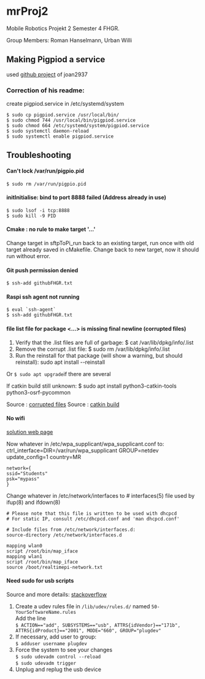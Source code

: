 # mrProj2  
Mobile Robotics Projekt 2 Semester 4 FHGR.

Group Members: Roman Hanselmann, Urban Willi

## Making Pigpiod a service
used [github project](https://github.com/joan2937/pigpio/tree/master/util) of joan2937 

### Correction of his readme:      

create pigpiod.service in /etc/systemd/system  

    $ sudo cp pigpiod.service /usr/local/bin/  
    $ sudo chmod 744 /usr/local/bin/pigpiod.service  
    $ sudo chmod 664 /etc/systemd/system/pigpiod.service  
    $ sudo systemctl daemon-reload           
    $ sudo systemctl enable pigpiod.service



## Troubleshooting

#### Can't lock /var/run/pigpio.pid  
    $ sudo rm /var/run/pigpio.pid

#### initInitialise: bind to port 8888 failed (Address already in use)
	$ sudo lsof -i tcp:8888
	$ sudo kill -9 PID

#### Cmake : no rule to make target '...'
Change target in sftpToPi_run back to an existing target, run once with old target already saved in cMakefile.
Change back to new target, now it should run without error.


#### Git push permission denied
	$ ssh-add githubFHGR.txt
	
#### Raspi ssh agent not running
	$ eval `ssh-agent`
	$ ssh-add githubFHGR.txt
	
#### file list file for package <...> is missing final newline (corrupted files)
1. Verify that the .list files are full of garbage:
	$ cat /var/lib/dpkg/info/<name-of-package>.list
2. Remove the corrupt .list file:
	$ sudo rm /var/lib/dpkg/info/<name-of-package>.list
3. Run the reinstall for that package (will show a warning, but should reinstall):
	sudo apt install <name-of-package> --reinstall
	
Or `$ sudo apt upgrade`if there are several

If catkin build still unknown:
	$ sudo apt install python3-catkin-tools python3-osrf-pycommon

Source : [corrupted files](https://askubuntu.com/questions/1106373/files-list-file-for-package-package-is-missing-final-newline)
Source : [catkin build](https://answers.ros.org/question/353113/catkin-build-in-ubuntu-2004-noetic/)

#### No wifi
[solution web page](https://tolotra.com/2018/07/22/how-to-solve-no-wireless-interface-found-on-a-raspberry-pi-3/)

Now whatever in /etc/wpa_supplicant/wpa_supplicant.conf to:
	ctrl_interface=DIR=/var/run/wpa_supplicant GROUP=netdev
	update_config=1
	country=MR
 	
	network={
	ssid="Students"
	psk="mypass"
	}
	
Change whatever in /etc/network/interfaces to
	# interfaces(5) file used by ifup(8) and ifdown(8)
 
	# Please note that this file is written to be used with dhcpcd
	# For static IP, consult /etc/dhcpcd.conf and 'man dhcpcd.conf'
	 
	# Include files from /etc/network/interfaces.d:
	source-directory /etc/network/interfaces.d
 	
	mapping wlan0
	script /root/bin/map_iface
	mapping wlan1
	script /root/bin/map_iface
	source /boot/realtimepi-network.txt
	
#### Need sudo for usb scripts
Source and more details: [stackoverflow](https://stackoverflow.com/questions/3738173/why-does-pyusb-libusb-require-root-sudo-permissions-on-linux)
1. Create a udev rules file in `/lib/udev/rules.d/` named `50-YourSoftwareName.rules`  
Add the line  
		`$ ACTION=="add", SUBSYSTEMS=="usb", ATTRS{idVendor}=="171b", ATTRS{idProduct}=="2001", MODE="660", GROUP="plugdev"`
2. If necessary, add user to group:  
		`$ adduser username plugdev`
3. Force the system to see your changes  
		`$ sudo udevadm control --reload`  
		`$ sudo udevadm trigger`
4. Unplug and replug the usb device
